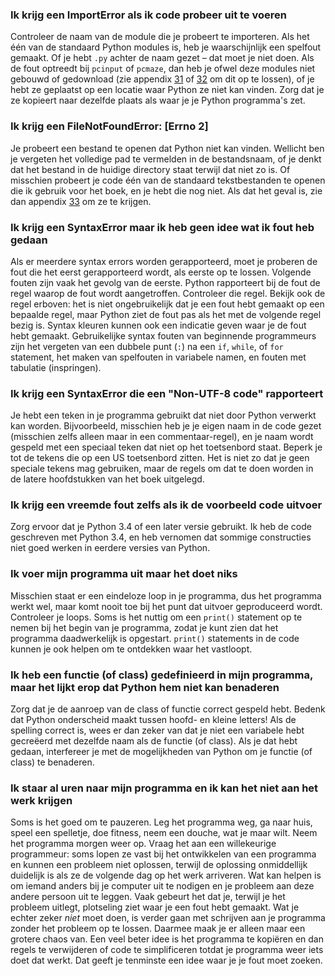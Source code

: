 ### Ik krijg een ImportError als ik code probeer uit te voeren

Controleer de naam van de module die je probeert te importeren. Als het
één van de standaard Python modules is, heb je waarschijnlijk een
spelfout gemaakt. Of je hebt `.py` achter de naam gezet – dat moet je
niet doen. Als de fout optreedt bij `pcinput` of `pcmaze`, dan heb je
ofwel deze modules niet gebouwd of gedownload (zie appendix
<a href="#ch:pcinput" data-reference-type="ref" data-reference="ch:pcinput">31</a>
of
<a href="#ch:pcmaze" data-reference-type="ref" data-reference="ch:pcmaze">32</a>
om dit op te lossen), of je hebt ze geplaatst op een locatie waar Python
ze niet kan vinden. Zorg dat je ze kopieert naar dezelfde plaats als
waar je je Python programma's zet.

### Ik krijg een FileNotFoundError: [Errno 2]

Je probeert een bestand te openen dat Python niet kan vinden. Wellicht
ben je vergeten het volledige pad te vermelden in de bestandsnaam, of je
denkt dat het bestand in de huidige directory staat terwijl dat niet zo
is. Of misschien probeert je code één van de standaard tekstbestanden te
openen die ik gebruik voor het boek, en je hebt die nog niet. Als dat
het geval is, zie dan appendix
<a href="#ch:testtextfiles" data-reference-type="ref" data-reference="ch:testtextfiles">33</a>
om ze te krijgen.

### Ik krijg een SyntaxError maar ik heb geen idee wat ik fout heb gedaan

Als er meerdere syntax errors worden gerapporteerd, moet je proberen de
fout die het eerst gerapporteerd wordt, als eerste op te lossen.
Volgende fouten zijn vaak het gevolg van de eerste. Python rapporteert
bij de fout de regel waarop de fout wordt aangetroffen. Controleer die
regel. Bekijk ook de regel erboven: het is niet ongebruikelijk dat je
een fout hebt gemaakt op een bepaalde regel, maar Python ziet de fout
pas als het met de volgende regel bezig is. Syntax kleuren kunnen ook
een indicatie geven waar je de fout hebt gemaakt. Gebruikelijke syntax
fouten van beginnende programmeurs zijn het vergeten van een dubbele
punt (`:`) na een `if`, `while`, of `for` statement, het maken van
spelfouten in variabele namen, en fouten met tabulatie (inspringen).

### Ik krijg een SyntaxError die een "Non-UTF-8 code" rapporteert

Je hebt een teken in je programma gebruikt dat niet door Python verwerkt
kan worden. Bijvoorbeeld, misschien heb je je eigen naam in de code
gezet (misschien zelfs alleen maar in een commentaar-regel), en je naam
wordt gespeld met een speciaal teken dat niet op het toetsenbord staat.
Beperk je tot de tekens die op een US toetsenbord zitten. Het is niet zo
dat je geen speciale tekens mag gebruiken, maar de regels om dat te doen
worden in de latere hoofdstukken van het boek uitgelegd.

### Ik krijg een vreemde fout zelfs als ik de voorbeeld code uitvoer

Zorg ervoor dat je Python 3.4 of een later versie gebruikt. Ik heb de
code geschreven met Python 3.4, en heb vernomen dat sommige constructies
niet goed werken in eerdere versies van Python.

### Ik voer mijn programma uit maar het doet niks

Misschien staat er een eindeloze loop in je programma, dus het programma
werkt wel, maar komt nooit toe bij het punt dat uitvoer geproduceerd
wordt. Controleer je loops. Soms is het nuttig om een `print()`
statement op te nemen bij het begin van je programma, zodat je kunt zien
dat het programma daadwerkelijk is opgestart. `print()` statements in de
code kunnen je ook helpen om te ontdekken waar het vastloopt.

### Ik heb een functie (of class) gedefinieerd in mijn programma, maar het lijkt erop dat Python hem niet kan benaderen

Zorg dat je de aanroep van de class of functie correct gespeld hebt.
Bedenk dat Python onderscheid maakt tussen hoofd- en kleine letters! Als
de spelling correct is, wees er dan zeker van dat je niet een variabele
hebt gecreëerd met dezelfde naam als de functie (of class). Als je dat
hebt gedaan, interfereer je met de mogelijkheden van Python om je
functie (of class) te benaderen.

### Ik staar al uren naar mijn programma en ik kan het niet aan het werk krijgen

Soms is het goed om te pauzeren. Leg het programma weg, ga naar huis,
speel een spelletje, doe fitness, neem een douche, wat je maar wilt.
Neem het programma morgen weer op. Vraag het aan een willekeurige
programmeur: soms lopen ze vast bij het ontwikkelen van een programma en
kunnen een probleem niet oplossen, terwijl de oplossing onmiddellijk
duidelijk is als ze de volgende dag op het werk arriveren. Wat kan
helpen is om iemand anders bij je computer uit te nodigen en je probleem
aan deze andere persoon uit te leggen. Vaak gebeurt het dat je, terwijl
je het probleem uitlegt, plotseling ziet waar je een fout hebt gemaakt.
Wat je echter zeker *niet* moet doen, is verder gaan met schrijven aan
je programma zonder het probleem op te lossen. Daarmee maak je er alleen
maar een grotere chaos van. Een veel beter idee is het programma te
kopiëren en dan regels te verwijderen of code te simplificeren totdat je
programma weer iets doet dat werkt. Dat geeft je tenminste een idee waar
je je fout moet zoeken.
